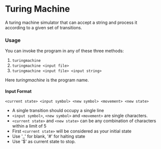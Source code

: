 Turing Machine
==============

A turing machine simulator that can accept a string and process it according to a given set of transitions.

### Usage

You can invoke the program in any of these three methods:

1. `turingmachine`
1. `turingmachine <input file>`
1. `turingmachine <input file> <input string>`
 
Here *turingmachine* is the program name.

#### Input Format

`<current state> <input symbol> <new symbol> <movement> <new state>`

* A single transition should occupy a single line
* `<input symbol>`, `<new symbol>` and `<movement>` are single characters.
* `<current state>` and `<new state>` can be any combination of characters within a limit of 5
* First `<current state>` will be considered as your initial state
* Use '_' for blank, '#' for halting state
* Use '$' as current state to stop.
